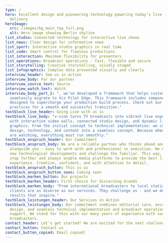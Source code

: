 ```yaml
---
type: /
hero: Excellent design and pioneering technology powering today’s live content
  delivery
heroImage:
  src: /images/bg_main_top_full.png
  alt: Hero image showing Berlin skyline
list_studio: Connected technology for interactive live shows
list_news: Clear design for informative news
list_sport: Interactive studio graphics in real time
list_code: Smart control for flawless productions
list_interaction: Maximum flexibility for presenters
list_operations: Broadcast operations - fast, flexible and secure
list_storytelling: Creative storytelling, vividly staged
list_infographics: Complex data presented visually and clearly
interview_header: See us in action
interview_body: For our partner
interview_source_text: Source
interview_watch_text: Watch
interview_body_part_2: ", we’ve developed a framework that helps customers
  seamlessly migrate to Viz Pilot Edge. This framework includes components
  designed to supercharge your production build process. Check out our best
  practices for a smooth and successful transition."
textblock_live_header: Going Live with us is
textblock_live_body: "v-sion turns TV broadcasts into vibrant live experiences -
  with interactive video walls, connected studio design, and dynamic live
  graphics. From the initial concept to technical implementation: we combine
  design, technology, and content into a seamless concept. Because when millions
  are watching, everything must run smoothly."
textblock_anspruch_header: Our Commitment
textblock_anspruch_body: We are a reliable partner who thinks ahead and
  alongside you - easy to work with and professional in execution. We embrace
  new technological developments and challenge the familiar. This way, we go one
  step further and always enable media platforms to provide the best live
  experience. Creative, confident, and with attention to detail.
textblock_anspruch_button: This is us
textblock_anspruch_button_soon: Coming soon
textblock_marken_button: Our projects
textblock_marken_header: First choice for discerning brands
textblock_marken_body: "From international broadcasters to local stations: our
  clients are as diverse as our services. They challenge us - and we deliver
  results that inspire."
textblock_leistungen_header: Our Services in Action
textblock_leistungen_body: Our commitment combines editorial care, excellent
  design, and seamless technical implementation and broadcast operations
  support. We stand for this with our many years of experience with various
  broadcasters.
contact_header: Let's get started! We are excited for the next challenge. How can we help?
contact_button: Contact us
contact_button_copied: Email copied!
---
```

